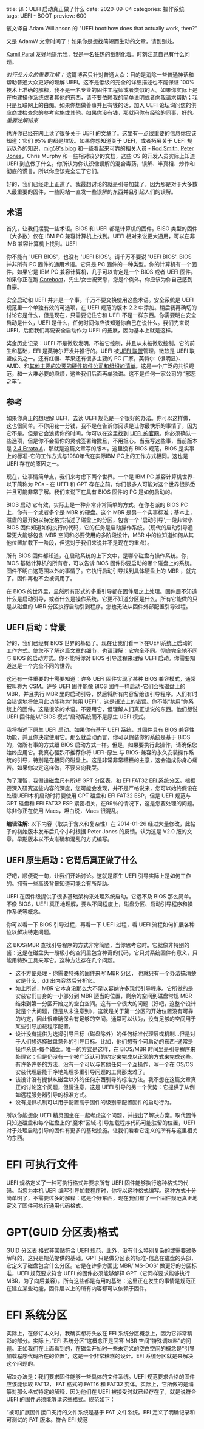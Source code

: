 title: 译：UEFI 启动真正做了什么
date: 2020-09-04
categories: 操作系统
tags: UEFI - BOOT
preview: 600

该文译自 Adam Willianson 的 "UEFI boot:how does that actually work, then?"

又是 AdamW 文章时间了！如果你是想找简短而生动的文章，请到别处。

[Kamil Paral](http://kparal.wordpress.com/) 友好地提示我，我是一名狂热的纸制化着。时刻注意自己有什么问题。

*对行业大众的重要注解：* 这篇博客只针对普通大众：目的是消除一些普通神话和帮助普通大众更好的理解 UEFI。这不是低级的完全的详细描述也不能保证 100% 技术上准确的解释，我不是一名专业的固件工程师或者类似的人。如果你实际上是在构建操作系统或者其他的东西，请不要依赖我的简单说明或者向我请求帮助；我只是互联网上的白痴。如果你想做善事并且有钱的话，加入 UEFI 论坛询问您的供应商或检查您的参考实施或其他。如果你没有钱，那就问你有经验的同事，好的。*重要注解结束*

也许你已经在网上读了很多关于 UEFI 的文章了。这里有一点很重要的信息你应该知道：它们 95% 的都是垃圾。如果你想知道关于 UEFI，或者拓展关于 UEFI 规范以外的知识，[mig59's blog](http://mjg59.dreamwidth.org/) 和一些看起来可靠的相关人员 - [Rod Smith](http://www.rodsbooks.com/linux-uefi/), [Peter Jones](http://blog.uncooperative.org/)，Chris Murphy 和一些相对较少的文档，这些 OS 的开发人员实际上知道 UEFI 到底做了什么。你所认为你认识像误解的混合毒药，误解、半真相、炒作和彻底的谎言。所以你应该完全忘了它们。

好的，我们已经走上正道了。我最想讨论的就是引导加载了，因为那是对于大多数人最重要的固件，一些网站一直发一些误解的东西并且引起人们的误解。

## 术语
首先，让我们摆脱一些术语。BIOS 和 UEFI 都是计算机的固件。BISO 类型的固件（大多数）仅在 IBM PC 兼容计算机上找到。UEFI 相对来说更大通用，可以在非 IMB 兼容计算机上找到。UEFI

你不能有 'UEFI BIOS'，也没有 'UEFI BIOS‘。请千万不要说 'UEFI BIOS'. BIOS 并非所有 PC 固件的通用术语。它只是 PC 固件的一种类型。你的计算机有一个固件。如果它是 IBM PC 兼容计算机，几乎可以肯定是一个 BIOS 或者 UEFI 固件。如果你正在跑 [Coreboot](http://www.coreboot.org/)，先生/女士祝贺您，您是个例外，你应该为你自己感到自豪。

安全启动和 UEFI 并非是一个事。千万不要交换使用这些术语。安全系统是 UEFI 规范里一个单独有效的可选项，在 UEFI 规范的版本 2.2 中添加。稍后我再确切的讨论它是什么，但是现在，只需要记住它和 UEFI 不是一样东西。你需要明白安全启动是什么，UEFI 是什么，任何时间你应该知道你自己在说什么。我们先来说 UEFI，后面我们再说安全启动作为 UEFI 的拓展，因为基本上就是这样。

奖金历史记录：UEFI 不是微软发明，不被它控制，并且从未被微软控制。它的前生和基础，EFI 是英特尔开发并推行的。UEFI 被[UEFI 联盟](http://uefi.org/)管理。微软是 UEFI 联盟成员之一。还有红帽、苹果还有很多主要的 PC 厂家，英特尔（很明显）、AMD、和[其他主要的次要的硬件软件公司和组织的清单](http://uefi.org/members)。这是一个广泛的共识规范，和一大堆必要的麻烦，这些我们后面再单独讲。这不是任何一家公司的 “邪恶之车”。

## 参考
如果你真正的想理解 UEFI，去读 UEFI 规范是一个很好的办法。你可以这样做，这也很简单。不你用花一分钱，我不是在告诉你阅读是让你最快乐的事情了，因为它不是。但是它会浪费你的时间，你可以在这里找到 [UEFI 的官网](http://www.uefi.org/specs/download)。你必须确认一些选项，但是你不会把你的灵魂签署给撒旦，不用担心。当我写这些事，当前版本是 [2.4 Errata A](http://www.uefi.org/sites/default/files/resources/2_4_Errata_A.pdf)，那就是这篇文章写的版本。这里没有 BIOS 规范，BIOS 是实事上的标准-它的工作方式与1980年代在实际IBM PC上的工作方式相同。这也是 UEFI 存在的原因之一。

现在，让事情简单点，我们来考虑下两个世界。一个是 IBM PC 兼容计算机世界-以下简称为 PCs - 在 UEFI 和 GPT 存在之前。你们很多人可能对这个世界很熟悉并且可能非常了解。我们来说下在具有 BIOS 固件的 PC 是如何启动的。

BIOS 启动
它有效，实际上是一种非常非常简单的方式。在你老派的 BIOS PC 上，你有一个或者多个是 MBR 的硬盘。这个 MBR 是另一个实事标准；基本上，磁盘的最开始以特定格式描述了磁盘上的分区，包含一个 '启动引导',一段非常小 BIOS 固件知道如何执行的代码，它的任务是启动操作系统。（现代的启动引导通常更大能够包含 MBR 空间和必要使用的多阶段设计，MBR 中的位知道如何从其他位置加载下一阶段，但这对于我们来说并不是现在的重点）。

所有 BIOS 固件都知道，在启动系统的上下文中，是哪个磁盘有操作系统。你，BIOS 基础计算机的所有者，可以告诉 BIOS 固件你要启动的哪个磁盘上的系统。固件不明白这范围以外的事情了。它执行启动引导找到具体硬盘上的 MBR ，就完了。固件再也不会被调用了。

在 BIOS 的世界里，显然所有形式的多重引导都在固件层之上处理。固件层不知道什么是启动引导，或者什么是操作系统。它更不知道分区是什么。所有它能做的只是从磁盘的 MBR 分区执行启动引到程序。您也无法从固件外部配置引导过程。

## UEFI 启动：背景
好的，我们已经有 BIOS 世界的基础了。现在让我们看一下在UEFI系统上启动的工作方式。使您不了解这篇文章的细节，也请理解：它完全不同。彻底完全地不同与 BIOS 的启动方式。你不能将你对 BIOS 引导过程来理解 UEFI 启动。你需要知道这是一个完全不同的世界。

这还有一件重要的十需要知道：许多 UEFI 固件实现了某种 BIOS 兼容模式，通常被叫称为 CSM。许多 UEFI 固件能像 BIOS 固件一样启动-它们会找磁盘上的 MBR，并且执行 MBR 里的启动引导，然后将所有内容留给该引导程序。人们有时会错误地将使用此功能称为“禁用 UEFI”，这是语法上的错误。你不能“禁用”你系统上的固件。这是很笨的术语。不要用它，但理解人们真正想说的东西。他们想说 UEFI 固件能以"BIOS 模式“启动系统而不是原生 UEFI 模式。

我将描述下原生 UEFI 启动。如果你有基于 UEFI 系统，其固件具有 BIOS 兼容性功能，并且你决定使用它。那么就启动而言，你可以假装你的系统是基于 BIOS 的，做所有事的方式跟 BIOS 启动方式一样。但是，如果要执行此操作，请确保您始终应用它。我真心强烈不推荐你将 UEFI-原生 与 BIOS-兼容的永久安装操作系统的引导，特别是在相同的磁盘上。这是非常非常糟糕的主意，这会造成你身心痛苦。如果你决定这样做，不要来向我哭。

为了理智，我假设磁盘尺有所短  GPT 分区表，和 EFI FAT32 [EFI 系统分区](https://en.wikipedia.org/wiki/EFI_System_partition)。根据要深入研究这些内容的深度，您可能会发现，并不是严格说来，您可以始终假设在处理UEFI本机启动时将要使用 GPT 磁盘和 EFI FAT32 ESP，但是 UEFI 规范与 GPT 磁盘和 EFI FAT32 ESP 紧密相关，在99％的情况下，这是您要处理的问题。除非你正在使用 Macs，坦白说，Macs 很混乱。

**编辑注解:** 以下内容（取决于含义和复杂性）在 2014-01-26 经过大量修改，此帖子的初始版本发布后几个小时根据 Peter Jones 的反馈。认为这是 V2.0 版的文章。早期版本以不太准确和混乱的方式编写。

## UEFI 原生启动：它背后真正做了什么
好吧，顺便说一句，让我们开始讨论。这就是原生 UEFI 引导实际上是如何工作的。拥有一些高级背景知道可能会有所帮助。

UEFI 在固件级提供了很多基础架构来处理系统启动。它远不及 BIOS 那么简单。不像 BIOS，UEFI 真正地理解，要从不同程度上，磁盘分区、启动引导程序和操作系统等概念。

你可以看一下 BIOS 引导过程，再看一下 UEFI 过程，看 UEFI 流程如何扩展各种位以解决特定问题。

这 BIOS/MBR 查找引导程序的方式非常简陋，当你思考它时。它就像非特别的酱：这是在磁盘头一段极小的空间里包含神奇的代码，它只对系统固件有意义，只能用特殊工具来写它。这种方法存在几个问题。
* 这不方便处理 - 你需要特殊的固件来写 MBR 分区， 也就只有一个办法搞清楚它是什么，dd 出内容然后分析它。
* 如上所述，MBR 它本身没那么大不足以容纳许多现代引导程序。它所做的是安装它们自身的一小部分到 MBR 适当的位置，剩余的空间到磁盘常规 MBR 结束到第一分区开始之的空白空间。这有一个很大的问题（好吧，这整个设计就是个大问题，但是从未注意到），这就是关于第一分区的开始位置没有可靠的约定，因此很难确保会有足够的空间。通常可以认为，没有足够的空间用于某些引导加载程序配置。
* 设计没有提供为选择引导目标（磁盘除外）的任何标准代理层或机制...但是对于人们想选择磁盘意外的引导目标。比如，他们想有个可启动的东西-通常是操作系统-每个磁盘。唯一的方式是这样，在 BIOS/MBR 时间里是引导程序来处理它；但是仍没有一个被广泛认可的约定来完成以正常的方式来完成这些。有许多许多的方法，没有一个可以与其他任何一个互操作，写一个在 OS/OS 安装代理层能干净地处理多重引导问题的工具那太难了。
* 该设计没有提供从磁盘以外的任何东西引导的标准方法。我不想在这篇文章真正的讨论这个问题，但请注意，这是 UEFI 引导的另一个优势：它提供了从例如远程服务器引导的标准方式。
* 没有提供机制可以用于配置高于固件的级别来配置固件的启动行为。

所以你能想象 UEFI 精灵围坐在一起考虑这个问题，并提出了解决方案。取代固件只知道磁盘和每个磁盘上的“魔术”区域-引导加载程序代码可能驻留的位置，UEFI 对于处理启动引导的固件有更多的基础设施。让我们看看它定义的所有与这里相关的东西。

# EFI 可执行文件
UEFI 规格定义了一种可执行格式并要求所有 UEFI 固件能够执行这种格式的代码。当您为本机 UEFI 编写引导加载程序时，你将以这种格式编写。这种方式十分简单明了，不需要过多的解释：这是个好东西，现在我们有了一个固件规范真正地定义了固件可执行通用代码格式。

# GPT(GUID 分区表)格式
[GUID 分区表](https://en.wikipedia.org/wiki/GUID_Partition_Table) 格式非常贴符合 UEFI 规范，此外，没有什么特别复杂的或需要过多解释的，这只是规范提供的基础。GPT 只是做分区表的标准-信息在磁盘的头部，它定义了磁盘包含什么分区。它是在许多方面比 MBR/'MS-DOS' 做更好的分区标准，UEFI 规范要求符合 UEFI 的固件必须能够解释 GPT（它同样要求能够执行 MBR，为了向后兼容）。所有这些都是有用的基础：这里正在发生的事情是规范正在建立某些功能，固件层以上的所有内容都可以依赖于固件。

# EFI 系统分区
实际上，在修订本文时，我确实想将头放在 EFI 系统分区概念上，因为它非常精彩的部分。实际上，”EFI 系统分区“这概念正是回答 MBR 空间“特殊调味料”的问题。正如我们在上面看到的，在磁盘开始时一些未定义的空白空间的概念是“引导加载程序代码所在的位置”，这是一个非常糟糕的设计。EFI 系统分区就是来解决这个问题的。

解决办法是：我们要求固件能够一些具体的文件系统。UEFI 规范要求合格的固件应该能读取 FAT12， FAT 格式的 FAT16 和 FAT32 变体。实际上，它所做的是编篆对那么格式特定的解释，因为他们在 UEFI 被接受时就已经存在了，就是说符合 UEFI 的固件必须能够读这些格式。规范如下：

“被可扩展固件接口支持的文件系统是基于 FAT 文件系统。EFI 定义了明确记录和可测试的 FAT 版本。符合 EFI 规范